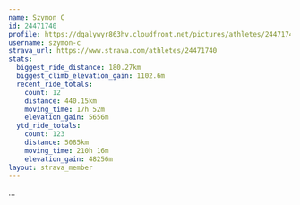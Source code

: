```yaml
---
name: Szymon C
id: 24471740
profile: https://dgalywyr863hv.cloudfront.net/pictures/athletes/24471740/7213253/3/large.jpg
username: szymon-c
strava_url: https://www.strava.com/athletes/24471740
stats:
  biggest_ride_distance: 180.27km
  biggest_climb_elevation_gain: 1102.6m
  recent_ride_totals:
    count: 12
    distance: 440.15km
    moving_time: 17h 52m
    elevation_gain: 5656m
  ytd_ride_totals:
    count: 123
    distance: 5085km
    moving_time: 210h 16m
    elevation_gain: 48256m
layout: strava_member
--- 
```

...
